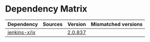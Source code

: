 # Dependency Matrix

Dependency | Sources | Version | Mismatched versions
---------- | ------- | ------- | -------------------
[jenkins-x/jx](https://github.com/jenkins-x/jx) |  | [2.0.837](https://github.com/jenkins-x/jx/releases/tag/v2.0.837) | 
